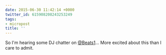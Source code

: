 ```yaml
---
date: 2015-06-30 11:42:14 +0000
twitter_id: 615908208243253249
tags:
- micropost
title: ''
---
```


So I'm hearing some DJ chatter on [@Beats1](https://twitter.com/Beats1)... More excited about this than I care to admit.
